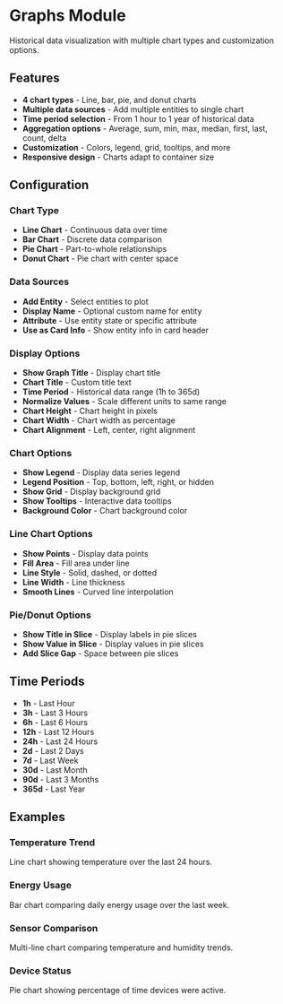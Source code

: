 # Graphs Module

Historical data visualization with multiple chart types and customization options.

## Features

- **4 chart types** - Line, bar, pie, and donut charts
- **Multiple data sources** - Add multiple entities to single chart
- **Time period selection** - From 1 hour to 1 year of historical data
- **Aggregation options** - Average, sum, min, max, median, first, last, count, delta
- **Customization** - Colors, legend, grid, tooltips, and more
- **Responsive design** - Charts adapt to container size

## Configuration

### Chart Type

- **Line Chart** - Continuous data over time
- **Bar Chart** - Discrete data comparison
- **Pie Chart** - Part-to-whole relationships
- **Donut Chart** - Pie chart with center space

### Data Sources

- **Add Entity** - Select entities to plot
- **Display Name** - Optional custom name for entity
- **Attribute** - Use entity state or specific attribute
- **Use as Card Info** - Show entity info in card header

### Display Options

- **Show Graph Title** - Display chart title
- **Chart Title** - Custom title text
- **Time Period** - Historical data range (1h to 365d)
- **Normalize Values** - Scale different units to same range
- **Chart Height** - Chart height in pixels
- **Chart Width** - Chart width as percentage
- **Chart Alignment** - Left, center, right alignment

### Chart Options

- **Show Legend** - Display data series legend
- **Legend Position** - Top, bottom, left, right, or hidden
- **Show Grid** - Display background grid
- **Show Tooltips** - Interactive data tooltips
- **Background Color** - Chart background color

### Line Chart Options

- **Show Points** - Display data points
- **Fill Area** - Fill area under line
- **Line Style** - Solid, dashed, or dotted
- **Line Width** - Line thickness
- **Smooth Lines** - Curved line interpolation

### Pie/Donut Options

- **Show Title in Slice** - Display labels in pie slices
- **Show Value in Slice** - Display values in pie slices
- **Add Slice Gap** - Space between pie slices

## Time Periods

- **1h** - Last Hour
- **3h** - Last 3 Hours
- **6h** - Last 6 Hours
- **12h** - Last 12 Hours
- **24h** - Last 24 Hours
- **2d** - Last 2 Days
- **7d** - Last Week
- **30d** - Last Month
- **90d** - Last 3 Months
- **365d** - Last Year

## Examples

### Temperature Trend

Line chart showing temperature over the last 24 hours.

### Energy Usage

Bar chart comparing daily energy usage over the last week.

### Sensor Comparison

Multi-line chart comparing temperature and humidity trends.

### Device Status

Pie chart showing percentage of time devices were active.
